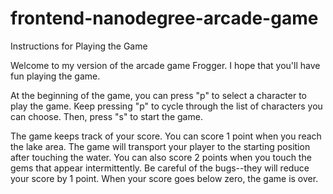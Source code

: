 frontend-nanodegree-arcade-game
===============================

Instructions for Playing the Game

Welcome to my version of the arcade game Frogger. I hope that you'll have fun playing the game.

At the beginning of the game, you can press "p" to select a character to play the game. Keep
pressing "p" to cycle through the list of characters you can choose. Then, press "s" to start the
game.

The game keeps track of your score. You can score 1 point when you reach the lake area. The game
will transport your player to the starting position after touching the water. You can also score 2
points when you touch the gems that appear intermittently. Be careful of the bugs--they will
reduce your score by 1 point. When your score goes below zero, the game is over.
